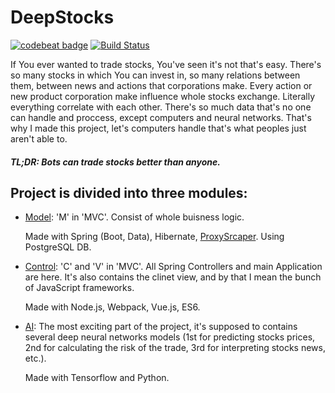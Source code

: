 DeepStocks
===
[![codebeat badge](https://codebeat.co/badges/a7606e11-8238-493e-83b8-146a0e10544e)](https://codebeat.co/projects/github-com-parttimehackerman-deepstocks-master)
[![Build Status](https://travis-ci.org/PartTimeHackerman/DeepStocks.svg?branch=master)](https://travis-ci.org/PartTimeHackerman/DeepStocks)

If You ever wanted to trade stocks, You've seen it's not that's easy. There's so many stocks in which You can invest in, so many relations between them, between news and actions that corporations make.
Every action or new product corporation make influence whole stocks exchange.
Literally everything correlate with each other.
There's so much data that's no one can handle and proccess, except computers and neural networks.
That's why I made this project, let's computers handle that's what peoples just aren't able to.
##### TL;DR: Bots can trade stocks better than anyone.


## Project is divided into three modules:
- [Model]: 'M' in 'MVC'. Consist of whole buisness logic.

    Made with Spring (Boot, Data), Hibernate, [ProxySrcaper]. Using PostgreSQL DB.
- [Control]: 'C' and 'V' in 'MVC'. All Spring Controllers and main Application are here.
It's also contains the clinet view, and by that I mean the bunch of JavaScript frameworks.

    Made with Node.js, Webpack, Vue.js, ES6.
- [AI]: The most exciting part of the project, it's supposed to contains several deep neural networks models (1st for predicting stocks prices, 2nd for calculating the risk of the trade, 3rd for interpreting stocks news, etc.).

    Made with Tensorflow and Python.

    [Model]: <https://github.com/PartTimeHackerman/DeepStocks/tree/master/Model>
    [Control]: <https://github.com/PartTimeHackerman/DeepStocks/tree/master/Control>
    [AI]: <https://github.com/PartTimeHackerman/DeepStocks/tree/master/AI>
    [ProxySrcaper]: <https://github.com/PartTimeHackerman/ProxyScraper>